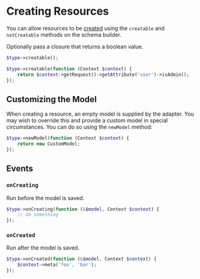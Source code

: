 # Creating Resources

You can allow resources to be [created](https://jsonapi.org/format/#crud-creating) using the `creatable` and `notCreatable` methods on the schema builder. 

Optionally pass a closure that returns a boolean value.

```php
$type->creatable();

$type->creatable(function (Context $context) {
    return $context->getRequest()->getAttribute('user')->isAdmin();
});
```

## Customizing the Model

When creating a resource, an empty model is supplied by the adapter. You may wish to override this and provide a custom model in special circumstances. You can do so using the `newModel` method:

```php
$type->newModel(function (Context $context) {
    return new CustomModel;
});
```

## Events

### `onCreating`

Run before the model is saved.

```php
$type->onCreating(function (&$model, Context $context) {
    // do something
});
```

### `onCreated`

Run after the model is saved.

```php
$type->onCreated(function (&$model, Context $context) {
    $context->meta('foo', 'bar');
});
```
